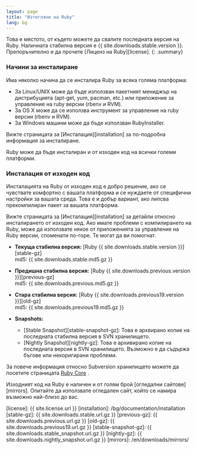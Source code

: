 ```yaml
---
layout: page
title: "Изтегляне на Ruby"
lang: bg
---
```


Това е мястото, от където можете да свалите последната версия на Ruby.
Наличната стабилна версия е {{ site.downloads.stable.version }}.
Препоръчително е да прочете [Лиценз на Ruby][license].
{: .summary}

### Начини за инсталиране

Има няколко начина да се инсталира Ruby за всяка голяма платформа:

* За Linux/UNIX може да бъде използван пакетният мениджър на
  дистрибуцията (apt-get, yum, pacman, etc.) или приложение за
  управление на ruby версии (rbenv и RVM).
* За OS X може да се използва инструмент за управление на ruby версии (rbenv и RVM).
* За Windows машини може да бъде използван RubyInstaller.

Вижте страницата за [Инсталация][installation] за по-подробна
информация за инсталиране.

Ruby може да бъде инсталиран и от изходен код на всички големи платформи.

### Инсталация от изходен код

Инсталацията на Ruby от изходен код е добро решение, ако се чувствате
комфортно с вашата платформа и се нуждаете от специфични настройки за
вашата среда. Това е и добър вариант, ако липсва прекомпилиран пакет за
вашата платформа.

Вижте страницата за [Инсталация][installation] за детайли относно
инсталирането от изходен код. Ако имате проблеми с компилирането на Ruby,
може да използвате някое от приложенията за управление на Ruby версии,
споменати по-горе. Те могат да ви помогнат.

* **Текуща стабилна версия:**
  [Ruby {{ site.downloads.stable.version }}][stable-gz]<br>
  md5: {{ site.downloads.stable.md5.gz }}

* **Предишна стабилна версия:**
  [Ruby {{ site.downloads.previous.version }}][previous-gz]<br>
  md5: {{ site.downloads.previous.md5.gz }}

* **Стара стабилна версия:**
  [Ruby {{ site.downloads.previous19.version }}][old-gz]<br>
  md5: {{ site.downloads.previous19.md5.gz }}

* **Snapshots:**
  * [Stable Snapshot][stable-snapshot-gz]:
    Това е архвирано копие на последната стабилна версия в SVN хранилището.
  * [Nightly Snapshot][nightly-gz]:
      Това е архивирано копие на последната версия в SVN хранилището.
      Възможно е да съдържа бъгове или некоригирани проблеми.

За повече информация относно Subversion хранилището можете да посетите
страницата [Ruby Core](/bg/community/ruby-core/) .

Изходният код на Ruby е наличен и от голям брой
[огледални сайтове][mirrors].
Опитайте да използвате огледален сайт, който се намира възможно най-близо до
вас.


[license]: {{ site.license.url }}
[installation]: /bg/documentation/installation
[stable-gz]:   {{ site.downloads.stable.url.gz }}
[previous-gz]: {{ site.downloads.previous.url.gz }}
[old-gz]:      {{ site.downloads.previous19.url.gz }}
[stable-snapshot-gz]: {{ site.downloads.stable_snapshot.url.gz }}
[nightly-gz]: {{ site.downloads.nightly_snapshot.url.gz }}
[mirrors]: /en/downloads/mirrors/
